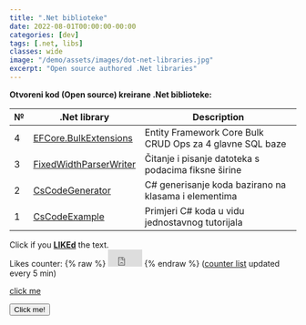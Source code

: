 ```yaml
---
title: ".Net biblioteke"
date: 2022-08-01T00:00:00-00:00
categories: [dev]
tags: [.net, libs]
classes: wide
image: "/demo/assets/images/dot-net-libraries.jpg"
excerpt: "Open source authored .Net libraries"
---
```


**Otvoreni kod (Open source) kreirane .Net biblioteke:**

| №  | .Net library             | Description                                              |
| -  | ------------------------ | -------------------------------------------------------- |
| 4  | [EFCore.BulkExtensions](https://github.com/borisdj/EFCore.BulkExtensions) | Entity Framework Core Bulk CRUD Ops za 4 glavne SQL baze |
| 3  | [FixedWidthParserWriter](https://github.com/borisdj/FixedWidthParserWriter) | Čitanje i pisanje datoteka s podacima fiksne širine |
| 2  | [CsCodeGenerator](https://github.com/borisdj/CsCodeGenerator) | C# generisanje koda bazirano na klasama i elementima |
| 1  | [CsCodeExample](https://github.com/borisdj/CsCodeExample) | Primjeri C# koda u vidu jednostavnog tutorijala |

Click if you [**LIKEd**](https://script.google.com/macros/s/AKfycbzZHMD7Y8gp04hSipbZqj0K8ThiV7fxHf0jZboXcfvU1saESYdk5PjyN6XNwMMCj8uv/exec) the text.<br>
Likes counter: {% raw %} <iframe src="https://docs.google.com/spreadsheets/d/e/2PACX-1vRylKpaTqDluVsX1bgonHR74mApXbnrr7bCr6_z-UaH4fDlD3i6v51tITUbCbbRHl-MfvdS9VNUtDQU/pubhtml?gid=0&amp;single=true&amp;range=A1:A1&amp;widget=false&amp;headers=false&amp;chrome=false" width="60" height="30" frameborder="no" border="0" marginwidth="0" marginheight="0"></iframe>
{% endraw %} ([counter list](https://docs.google.com/spreadsheets/d/e/2PACX-1vRylKpaTqDluVsX1bgonHR74mApXbnrr7bCr6_z-UaH4fDlD3i6v51tITUbCbbRHl-MfvdS9VNUtDQU/pubhtml?gid=0) updated every 5 min)

<a href="https://script.google.com/macros/s/AKfycbzZHMD7Y8gp04hSipbZqj0K8ThiV7fxHf0jZboXcfvU1saESYdk5PjyN6XNwMMCj8uv/exec" onclick="return confirm('Please click on OK to continue.');">click me</a>

<BUTTON TYPE="button" ONCLICK="alert('Hello there!')">Click me!</BUTTON>
